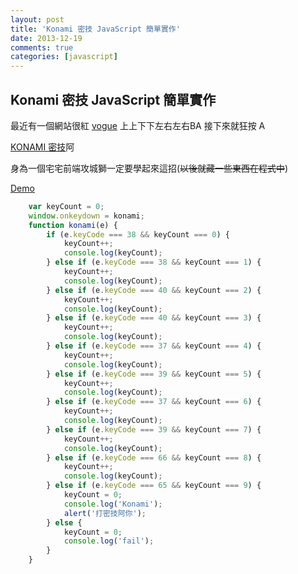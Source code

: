 ```yaml
---
layout: post
title: 'Konami 密技 JavaScript 簡單實作'
date: 2013-12-19
comments: true
categories: [javascript]
---
```

## Konami 密技 JavaScript 簡單實作

最近有一個網站很紅
[vogue](http://www.vogue.co.uk/)
上上下下左右左右BA
接下來就狂按 A

[KONAMI 密技](http://zh.wikipedia.org/zh-tw/%E7%A7%91%E4%B9%90%E7%BE%8E%E7%A7%98%E6%8A%80)阿

身為一個宅宅前端攻城獅一定要學起來這招(~~以後就藏一些東西在程式中~~)

[Demo](http://tedshd.lionfree.net/demo/konami.html)

```javascript
    var keyCount = 0;
    window.onkeydown = konami;
    function konami(e) {
        if (e.keyCode === 38 && keyCount === 0) {
            keyCount++;
            console.log(keyCount);
        } else if (e.keyCode === 38 && keyCount === 1) {
            keyCount++;
            console.log(keyCount);
        } else if (e.keyCode === 40 && keyCount === 2) {
            keyCount++;
            console.log(keyCount);
        } else if (e.keyCode === 40 && keyCount === 3) {
            keyCount++;
            console.log(keyCount);
        } else if (e.keyCode === 37 && keyCount === 4) {
            keyCount++;
            console.log(keyCount);
        } else if (e.keyCode === 39 && keyCount === 5) {
            keyCount++;
            console.log(keyCount);
        } else if (e.keyCode === 37 && keyCount === 6) {
            keyCount++;
            console.log(keyCount);
        } else if (e.keyCode === 39 && keyCount === 7) {
            keyCount++;
            console.log(keyCount);
        } else if (e.keyCode === 66 && keyCount === 8) {
            keyCount++;
            console.log(keyCount);
        } else if (e.keyCode === 65 && keyCount === 9) {
            keyCount = 0;
            console.log('Konami');
            alert('打密技阿你');
        } else {
            keyCount = 0;
            console.log('fail');
        }
    }
```
